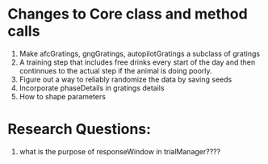 # Changes to Core class and method calls
1. Make afcGratings, gngGratings, autopilotGratings a subclass of gratings
2. A training step that includes free drinks every start of the day and then continnues to the actual step if the animal is doing poorly.
3. Figure out a way to reliably randomize the data by saving seeds
4. Incorporate phaseDetails in gratings details
5. How to shape parameters

# Research Questions:
1. what is the purpose of responseWindow in trialManager????
